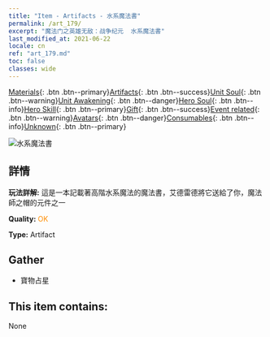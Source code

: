 ```yaml
---
title: "Item - Artifacts - 水系魔法書"
permalink: /art_179/
excerpt: "魔法门之英雄无敌：战争纪元  水系魔法書"
last_modified_at: 2021-06-22
locale: cn
ref: "art_179.md"
toc: false
classes: wide
---
```

 [Materials](/ItemsCN/){: .btn .btn--primary}[Artifacts](/ItemsCN/Artifacts/){: .btn .btn--success}[Unit Soul](/ItemsCN/UnitSoul/){: .btn .btn--warning}[Unit Awakening](/ItemsCN/UnitAwakening/){: .btn .btn--danger}[Hero Soul](/ItemsCN/HeroSoul/){: .btn .btn--info}[Hero Skill](/ItemsCN/HeroSkill/){: .btn .btn--primary}[Gift](/ItemsCN/Gift/){: .btn .btn--success}[Event related](/ItemsCN/Events/){: .btn .btn--warning}[Avatars](/ItemsCN/Avatars/){: .btn .btn--danger}[Consumables](/ItemsCN/Consumables/){: .btn .btn--info}[Unknown](/ItemsCN/Unknown/){: .btn .btn--primary}

 ![水系魔法書](/images/t/artifact_40462.png)

## 詳情
 **玩法詳解:** 這是一本記載著高階水系魔法的魔法書，艾德雷德將它送給了你，魔法師之帽的元件之一

 **Quality:** <span style="color: #FF8C00">OK</span>

 **Type:** Artifact

## Gather

*    寶物占星 

## This item contains:

  None

